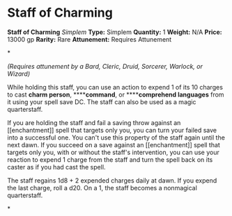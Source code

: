 # Staff of Charming

**Staff of Charming**
_Simplem_
**Type:** Simplem
**Quantity:** 1
**Weight:** N/A
**Price:** 13000 gp
**Rarity:** Rare
**Attunement:** Requires Attunement

*<div class="item-attunement"><i>(Requires attunement by a Bard, Cleric, Druid, Sorcerer, Warlock, or Wizard)</i><p>While holding this staff, you can use an action to expend 1 of its 10 charges to cast **charm person**, ******command**, or ******comprehend languages** from it using your spell save DC. The staff can also be used as a magic quarterstaff.

If you are holding the staff and fail a saving throw against an [[enchantment]] spell that targets only you, you can turn your failed save into a successful one. You can't use this property of the staff again until the next dawn. If you succeed on a save against an [[enchantment]] spell that targets only you, with or without the staff's intervention, you can use your reaction to expend 1 charge from the staff and turn the spell back on its caster as if you had cast the spell.

The staff regains 1d8 + 2 expended charges daily at dawn. If you expend the last charge, roll a d20. On a 1, the staff becomes a nonmagical quarterstaff.</p>*